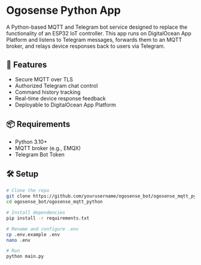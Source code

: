 # Ogosense Python App

A Python-based MQTT and Telegram bot service designed to replace the functionality of an ESP32 IoT controller. This app runs on DigitalOcean App Platform and listens to Telegram messages, forwards them to an MQTT broker, and relays device responses back to users via Telegram.

## 🚀 Features
- Secure MQTT over TLS
- Authorized Telegram chat control
- Command history tracking
- Real-time device response feedback
- Deployable to DigitalOcean App Platform

## 📦 Requirements
- Python 3.10+
- MQTT broker (e.g., EMQX)
- Telegram Bot Token

## 🛠 Setup

```bash
# Clone the repo
git clone https://github.com/yourusername/ogosense_bot/ogosense_mqtt_python.git
cd ogosense_bot/ogosense_mqtt_python

# Install dependencies
pip install -r requirements.txt

# Rename and configure .env
cp .env.example .env
nano .env

# Run
python main.py
